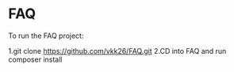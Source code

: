 # FAQ
To run the FAQ project:

1.git clone https://github.com/vkk26/FAQ.git
2.CD into FAQ and run composer install
